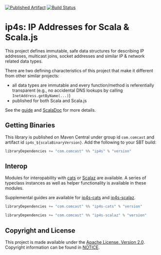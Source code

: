 [![Published Artifact](https://img.shields.io/maven-central/v/com.comcast/ip4s_2.12.svg)](http://search.maven.org/#search%7Cga%7C1%7Cip4s) [![Build Status](https://travis-ci.org/Comcast/ip4s.svg?branch=master)](https://travis-ci.org/Comcast/ip4s)

ip4s: IP Addresses for Scala & Scala.js
=======================================

This project defines immutable, safe data structures for describing IP addresses, multicast joins, socket addresses and similar IP & network related data types.

There are two defining characteristics of this project that make it different from other similar projects:
- all data types are immutable and every function/method is referentially transparent (e.g., no accidental DNS lookups by calling `InetAddress.getByName(...)`)
- published for both Scala and Scala.js

See the [guide](docs/guide-core.md) and [ScalaDoc](https://oss.sonatype.org/service/local/repositories/releases/archive/com/comcast/ip4s_2.12/1.0.2/ip4s_2.12-1.0.2-javadoc.jar/!/com/comcast/ip4s/index.html) for more details.

## Getting Binaries

This library is published on Maven Central under group id `com.comcast` and artifact id `ip4s_${scalaBinaryVersion}`. Add the following to your SBT build:

```scala
libraryDependencies += "com.comcast" %% "ip4s" % "version"
```

## Interop

Modules for interopability with [cats](https://typelevel.org/cats/) or [Scalaz](http://scalaz.org/) are available.
A series of typeclass instances as well as helper functionality is available in these modules.

Supplemental guides are available for [ip4s-cats](docs/guide-cats.md) and [ip4s-scalaz](docs/guide-scalaz.md).

```scala
libraryDependencies += "com.comcast" %% "ip4s-cats" % "version"

libraryDependencies += "com.comcast" %% "ip4s-scalaz" % "version"
```

## Copyright and License

This project is made available under the [Apache License, Version 2.0](LICENSE). Copyright information can be found in [NOTICE](NOTICE).
